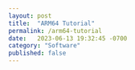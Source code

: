 ```yaml
---
layout: post
title:  "ARM64 Tutorial"
permalink: /arm64-tutorial
date:   2023-06-13 19:32:45 -0700
category: "Software"
published: false
---
```


